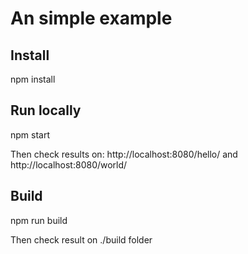 # An simple example

## Install

npm install

## Run locally

npm start

Then check results on: http://localhost:8080/hello/ and http://localhost:8080/world/

## Build

npm run build

Then check result on ./build folder
